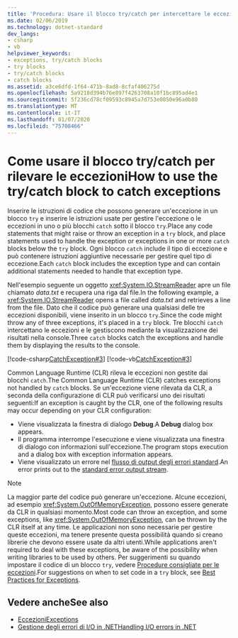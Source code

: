 ```yaml
---
title: 'Procedura: Usare il blocco try/catch per intercettare le eccezioni'
ms.date: 02/06/2019
ms.technology: dotnet-standard
dev_langs:
- csharp
- vb
helpviewer_keywords:
- exceptions, try/catch blocks
- try blocks
- try/catch blocks
- catch blocks
ms.assetid: a3ce6dfd-1f64-471b-8ad8-8cfaf406275d
ms.openlocfilehash: 5a9218d394b76e897f4263708a10f1bc895ad4e1
ms.sourcegitcommit: 5f236cd78cf09593c8945a7d753e0850e96a0b80
ms.translationtype: MT
ms.contentlocale: it-IT
ms.lasthandoff: 01/07/2020
ms.locfileid: "75708466"
---
```

# <a name="how-to-use-the-trycatch-block-to-catch-exceptions"></a><span data-ttu-id="dd644-102">Come usare il blocco try/catch per rilevare le eccezioni</span><span class="sxs-lookup"><span data-stu-id="dd644-102">How to use the try/catch block to catch exceptions</span></span>

<span data-ttu-id="dd644-103">Inserire le istruzioni di codice che possono generare un'eccezione in un blocco `try` e inserire le istruzioni usate per gestire l'eccezione o le eccezioni in uno o più blocchi `catch` sotto il blocco `try`.</span><span class="sxs-lookup"><span data-stu-id="dd644-103">Place any code statements that might raise or throw an exception in a `try` block, and place statements used to handle the exception or exceptions in one or more `catch` blocks below the `try` block.</span></span> <span data-ttu-id="dd644-104">Ogni blocco `catch` include il tipo di eccezione e può contenere istruzioni aggiuntive necessarie per gestire quel tipo di eccezione.</span><span class="sxs-lookup"><span data-stu-id="dd644-104">Each `catch` block includes the exception type and can contain additional statements needed to handle that exception type.</span></span>

<span data-ttu-id="dd644-105">Nell'esempio seguente un oggetto <xref:System.IO.StreamReader> apre un file chiamato *data.txt* e recupera una riga dal file.</span><span class="sxs-lookup"><span data-stu-id="dd644-105">In the following example, a <xref:System.IO.StreamReader> opens a file called *data.txt* and retrieves a line from the file.</span></span> <span data-ttu-id="dd644-106">Dato che il codice può generare una qualsiasi delle tre eccezioni disponibili, viene inserito in un blocco `try`.</span><span class="sxs-lookup"><span data-stu-id="dd644-106">Since the code might throw any of three exceptions, it's placed in a `try` block.</span></span> <span data-ttu-id="dd644-107">Tre blocchi `catch` intercettano le eccezioni e le gestiscono mediante la visualizzazione dei risultati nella console.</span><span class="sxs-lookup"><span data-stu-id="dd644-107">Three `catch` blocks catch the exceptions and handle them by displaying the results to the console.</span></span>

[!code-csharp[CatchException#3](~/samples/snippets/csharp/VS_Snippets_CLR/CatchException/CS/catchexception2.cs#3)]
[!code-vb[CatchException#3](~/samples/snippets/visualbasic/VS_Snippets_CLR/CatchException/VB/catchexception2.vb#3)]

<span data-ttu-id="dd644-108">Common Language Runtime (CLR) rileva le eccezioni non gestite dai blocchi `catch`.</span><span class="sxs-lookup"><span data-stu-id="dd644-108">The Common Language Runtime (CLR) catches exceptions not handled by `catch` blocks.</span></span> <span data-ttu-id="dd644-109">Se un'eccezione viene rilevata da CLR, a seconda della configurazione di CLR può verificarsi uno dei risultati seguenti:</span><span class="sxs-lookup"><span data-stu-id="dd644-109">If an exception is caught by the CLR, one of the following results may occur depending on your CLR configuration:</span></span>

- <span data-ttu-id="dd644-110">Viene visualizzata la finestra di dialogo **Debug**.</span><span class="sxs-lookup"><span data-stu-id="dd644-110">A **Debug** dialog box appears.</span></span>
- <span data-ttu-id="dd644-111">Il programma interrompe l'esecuzione e viene visualizzata una finestra di dialogo con informazioni sull'eccezione.</span><span class="sxs-lookup"><span data-stu-id="dd644-111">The program stops execution and a dialog box with exception information appears.</span></span>
- <span data-ttu-id="dd644-112">Viene visualizzato un errore nel [flusso di output degli errori standard](xref:System.Console.Error).</span><span class="sxs-lookup"><span data-stu-id="dd644-112">An error prints out to the [standard error output stream](xref:System.Console.Error).</span></span>

> [!NOTE]
> <span data-ttu-id="dd644-113">La maggior parte del codice può generare un'eccezione. Alcune eccezioni, ad esempio <xref:System.OutOfMemoryException>, possono essere generate da CLR in qualsiasi momento.</span><span class="sxs-lookup"><span data-stu-id="dd644-113">Most code can throw an exception, and some exceptions, like <xref:System.OutOfMemoryException>, can be thrown by the CLR itself at any time.</span></span> <span data-ttu-id="dd644-114">Le applicazioni non sono necessarie per gestire queste eccezioni, ma tenere presente questa possibilità quando si creano librerie che devono essere usate da altri utenti.</span><span class="sxs-lookup"><span data-stu-id="dd644-114">While applications aren't required to deal with these exceptions, be aware of the possibility when writing libraries to be used by others.</span></span> <span data-ttu-id="dd644-115">Per suggerimenti su quando impostare il codice di un blocco `try`, vedere [Procedure consigliate per le eccezioni](best-practices-for-exceptions.md).</span><span class="sxs-lookup"><span data-stu-id="dd644-115">For suggestions on when to set code in a `try` block, see [Best Practices for Exceptions](best-practices-for-exceptions.md).</span></span>

## <a name="see-also"></a><span data-ttu-id="dd644-116">Vedere anche</span><span class="sxs-lookup"><span data-stu-id="dd644-116">See also</span></span>

- [<span data-ttu-id="dd644-117">Eccezioni</span><span class="sxs-lookup"><span data-stu-id="dd644-117">Exceptions</span></span>](index.md)
- [<span data-ttu-id="dd644-118">Gestione degli errori di I/O in .NET</span><span class="sxs-lookup"><span data-stu-id="dd644-118">Handling I/O errors in .NET</span></span>](../io/handling-io-errors.md)

